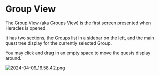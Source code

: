 # Group View

The Group View (aka Groups View) is the first screen presented when Heracles is opened.

It has two sections, the Groups list in a sidebar on the left, and the main quest tree display for the currently selected Group.

You may click and drag in an empty space to move the quests display around.

![2024-04-09_16.58.42.png](2024-04-09_16.58.42.png)